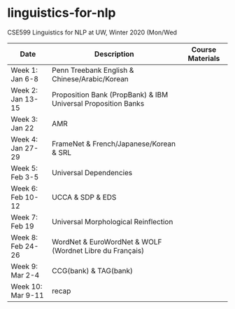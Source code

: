 # linguistics-for-nlp

CSE599 Linguistics for NLP at UW, Winter 2020 (Mon/Wed 

| Date |	Description	 |Course Materials |
| ------------ | ------------ | ------------  |
|Week 1: Jan 6-8 | Penn Treebank English & Chinese/Arabic/Korean | |
|Week 2: Jan 13-15     | Proposition Bank (PropBank) & IBM Universal Proposition Banks ||
|Week 3: Jan 22     | AMR  || 
|Week 4: Jan 27-29  | FrameNet & French/Japanese/Korean & SRL ||
|Week 5: Feb 3-5    | Universal Dependencies ||
|Week 6: Feb 10-12  | UCCA & SDP & EDS ||
|Week 7: Feb 19     | Universal Morphological Reinflection ||
|Week 8: Feb 24-26  | WordNet & EuroWordNet & WOLF (Wordnet Libre du Français) ||
|Week 9: Mar 2-4    | CCG(bank) & TAG(bank) ||
|Week 10: Mar 9-11  | recap ||


